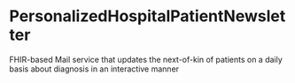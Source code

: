 # PersonalizedHospitalPatientNewsletter
FHIR-based Mail service that updates the next-of-kin of patients on a daily basis about diagnosis in an interactive manner
